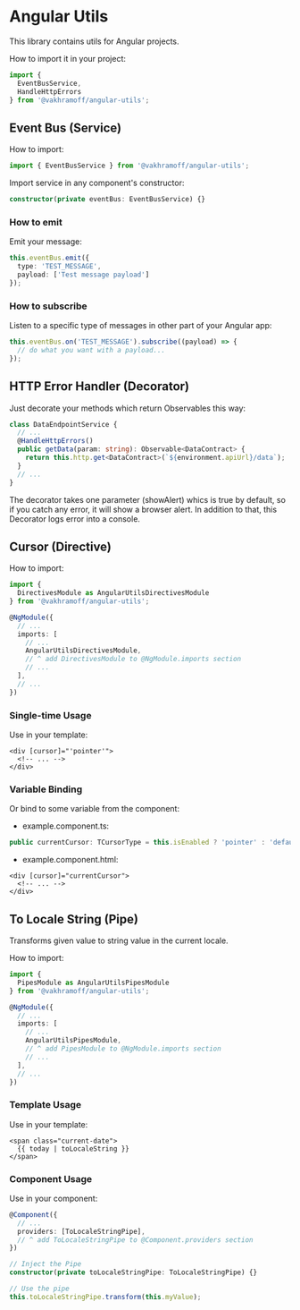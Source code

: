 # Angular Utils

This library contains utils for Angular projects.

How to import it in your project:
```typescript
import {
  EventBusService,
  HandleHttpErrors
} from '@vakhramoff/angular-utils';
```

## Event Bus (Service)

How to import:
```typescript
import { EventBusService } from '@vakhramoff/angular-utils';
```

Import service in any component's constructor:
```typescript
constructor(private eventBus: EventBusService) {}
```

### How to emit
Emit your message:
```typescript
this.eventBus.emit({
  type: 'TEST_MESSAGE',
  payload: ['Test message payload']
});
```

### How to subscribe
Listen to a specific type of messages in other part of your Angular app:
```typescript
this.eventBus.on('TEST_MESSAGE').subscribe((payload) => {
  // do what you want with a payload...
});
```


## HTTP Error Handler (Decorator)

Just decorate your methods which return Observables this way:
```typescript
class DataEndpointService {
  // ...
  @HandleHttpErrors()
  public getData(param: string): Observable<DataContract> {
    return this.http.get<DataContract>(`${environment.apiUrl}/data`);
  }
  // ...
}
```
The decorator takes one parameter (showAlert) whics is true by default,
so if you catch any error, it will show a browser alert.
In addition to that, this Decorator logs error into a console.


## Cursor (Directive)

How to import:
```typescript
import {
  DirectivesModule as AngularUtilsDirectivesModule
} from '@vakhramoff/angular-utils';

@NgModule({
  // ...
  imports: [
    // ...
    AngularUtilsDirectivesModule,
    // ^ add DirectivesModule to @NgModule.imports section
    // ...
  ],
  // ...
})
```

### Single-time Usage
Use in your template:
```angular2html
<div [cursor]="'pointer'">
  <!-- ... -->
</div>
```

### Variable Binding
Or bind to some variable from the component:
  - example.component.ts:
  ```typescript
  public currentCursor: TCursorType = this.isEnabled ? 'pointer' : 'default';
  ```
  - example.component.html:
  ```angular2html
  <div [cursor]="currentCursor">
    <!-- ... -->
  </div>
  ```


## To Locale String (Pipe)

Transforms given value to string value in the current locale.

How to import:
```typescript
import {
  PipesModule as AngularUtilsPipesModule
} from '@vakhramoff/angular-utils';

@NgModule({
  // ...
  imports: [
    // ...
    AngularUtilsPipesModule,
    // ^ add PipesModule to @NgModule.imports section
    // ...
  ],
  // ...
})
```

### Template Usage
Use in your template:
```angular2html
<span class="current-date">
  {{ today | toLocaleString }}
</span>
```

### Component Usage
Use in your component:
```typescript
@Component({
  // ...
  providers: [ToLocaleStringPipe],
  // ^ add ToLocaleStringPipe to @Component.providers section
})

// Inject the Pipe
constructor(private toLocaleStringPipe: ToLocaleStringPipe) {}

// Use the pipe
this.toLocaleStringPipe.transform(this.myValue);
```
